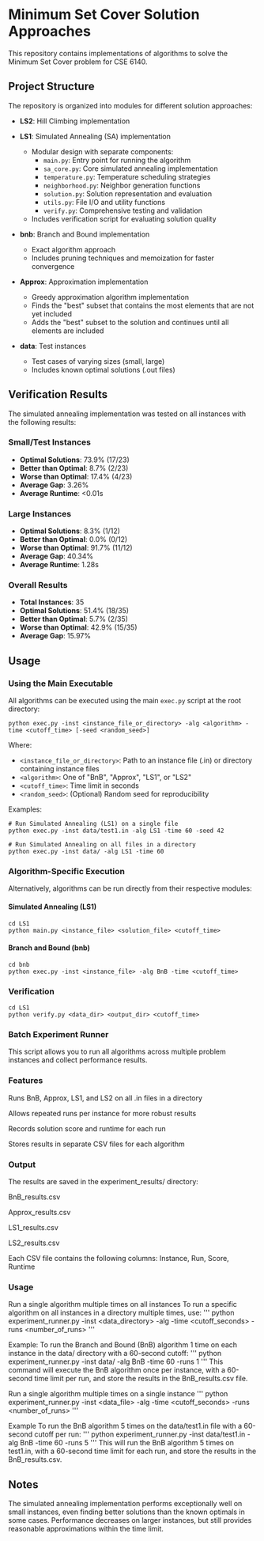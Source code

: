 # Minimum Set Cover Solution Approaches

This repository contains implementations of algorithms to solve the Minimum Set Cover problem for CSE 6140.

## Project Structure

The repository is organized into modules for different solution approaches:

- **LS2**: Hill Climbing implementation

- **LS1**: Simulated Annealing (SA) implementation
  - Modular design with separate components:
    - `main.py`: Entry point for running the algorithm
    - `sa_core.py`: Core simulated annealing implementation
    - `temperature.py`: Temperature scheduling strategies
    - `neighborhood.py`: Neighbor generation functions
    - `solution.py`: Solution representation and evaluation
    - `utils.py`: File I/O and utility functions
    - `verify.py`: Comprehensive testing and validation
  - Includes verification script for evaluating solution quality

- **bnb**: Branch and Bound implementation
  - Exact algorithm approach
  - Includes pruning techniques and memoization for faster convergence
 
- **Approx**: Approximation implementation
  - Greedy approximation algorithm implementation
  - Finds the "best" subset that contains the most elements that are not yet included
  - Adds the "best" subset to the solution and continues until all elements are included 

- **data**: Test instances
  - Test cases of varying sizes (small, large)
  - Includes known optimal solutions (.out files)

## Verification Results

The simulated annealing implementation was tested on all instances with the following results:

### Small/Test Instances
- **Optimal Solutions**: 73.9% (17/23)
- **Better than Optimal**: 8.7% (2/23) 
- **Worse than Optimal**: 17.4% (4/23)
- **Average Gap**: 3.26%
- **Average Runtime**: <0.01s

### Large Instances
- **Optimal Solutions**: 8.3% (1/12)
- **Better than Optimal**: 0.0% (0/12)
- **Worse than Optimal**: 91.7% (11/12)
- **Average Gap**: 40.34%
- **Average Runtime**: 1.28s

### Overall Results
- **Total Instances**: 35
- **Optimal Solutions**: 51.4% (18/35)
- **Better than Optimal**: 5.7% (2/35)
- **Worse than Optimal**: 42.9% (15/35)
- **Average Gap**: 15.97%

## Usage

### Using the Main Executable

All algorithms can be executed using the main `exec.py` script at the root directory:

```
python exec.py -inst <instance_file_or_directory> -alg <algorithm> -time <cutoff_time> [-seed <random_seed>]
```

Where:
- `<instance_file_or_directory>`: Path to an instance file (.in) or directory containing instance files
- `<algorithm>`: One of "BnB", "Approx", "LS1", or "LS2"
- `<cutoff_time>`: Time limit in seconds
- `<random_seed>`: (Optional) Random seed for reproducibility

Examples:
```
# Run Simulated Annealing (LS1) on a single file
python exec.py -inst data/test1.in -alg LS1 -time 60 -seed 42

# Run Simulated Annealing on all files in a directory
python exec.py -inst data/ -alg LS1 -time 60
```

### Algorithm-Specific Execution

Alternatively, algorithms can be run directly from their respective modules:

#### Simulated Annealing (LS1)
```
cd LS1
python main.py <instance_file> <solution_file> <cutoff_time>
```

#### Branch and Bound (bnb)
```
cd bnb
python exec.py -inst <instance_file> -alg BnB -time <cutoff_time>
```

### Verification
```
cd LS1
python verify.py <data_dir> <output_dir> <cutoff_time>
```

### Batch Experiment Runner
This script allows you to run all algorithms across multiple problem instances and collect performance results.

### Features
Runs BnB, Approx, LS1, and LS2 on all .in files in a directory

Allows repeated runs per instance for more robust results

Records solution score and runtime for each run

Stores results in separate CSV files for each algorithm

### Output
The results are saved in the experiment_results/ directory:

BnB_results.csv

Approx_results.csv

LS1_results.csv

LS2_results.csv

Each CSV file contains the following columns:
Instance, Run, Score, Runtime

### Usage

Run a single algorithm multiple times on all instances
To run a specific algorithm on all instances in a directory multiple times, use:
'''
python experiment_runner.py -inst <data_directory> -alg <algorithm> -time <cutoff_seconds> -runs <number_of_runs>
'''

Example:
To run the Branch and Bound (BnB) algorithm 1 time on each instance in the data/ directory with a 60-second cutoff:
'''
python experiment_runner.py -inst data/ -alg BnB -time 60 -runs 1
'''
This command will execute the BnB algorithm once per instance, with a 60-second time limit per run, and store the results in the BnB_results.csv file.

Run a single algorithm multiple times on a single instance
'''
python experiment_runner.py -inst <data_file> -alg <algorithm> -time <cutoff_seconds> -runs <number_of_runs>
'''

Example
To run the BnB algorithm 5 times on the data/test1.in file with a 60-second cutoff per run:
'''
python experiment_runner.py -inst data/test1.in -alg BnB -time 60 -runs 5
'''
This will run the BnB algorithm 5 times on test1.in, with a 60-second time limit for each run, and store the results in the BnB_results.csv.

## Notes

The simulated annealing implementation performs exceptionally well on small instances, even finding better solutions than the known optimals in some cases. Performance decreases on larger instances, but still provides reasonable approximations within the time limit.
